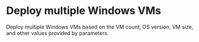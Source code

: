 # Deploy multiple Windows VMs

Deploy multiple Windows VMs based on the VM count, OS version, VM size, and other values provided by parameters.
